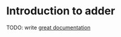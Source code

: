 # Introduction to adder

TODO: write [great documentation](http://jacobian.org/writing/great-documentation/what-to-write/)
